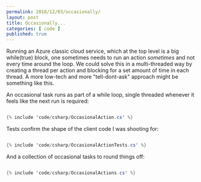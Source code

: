 ```yaml
---
permalink: 2018/12/03/occasionally/
layout: post
title: Occasionally...
categories: [ code ]
published: true
---
```


Running an Azure classic cloud service, which at the top level is a big while(true) block, one sometimes needs 
to run an action *sometimes* and not every time around the loop. We could solve this in a multi-threaded way by 
creating a thread per action and blocking for a set amount of time in each thread. A more low-tech and more 
"tell-dont-ask" approach might be something like this.

An occasional task runs as part of a while loop, single threaded whenever it feels like the next run is required:

```csharp

{% include 'code/csharp/OccasionalAction.cs' %}

```

Tests confirm the shape of the client code I was shooting for:

```csharp

{% include 'code/csharp/OccasionalActionTests.cs' %}

```


And a collection of occasional tasks to round things off:

```csharp

{% include 'code/csharp/OccasionalActions.cs' %}

```


